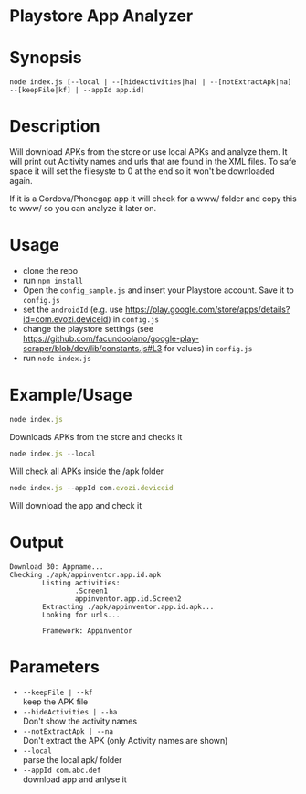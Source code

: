 # Playstore App Analyzer
# Synopsis
`node index.js [--local | --[hideActivities|ha] | --[notExtractApk|na] --[keepFile|kf] | --appId app.id]`

# Description
Will download APKs from the store or use local APKs and analyze them.
It will print out Acitivity names and urls that are found in the XML files.
To safe space it will set the filesyste to 0 at the end so it won't be downloaded again.

If it is a Cordova/Phonegap app it will check for a www/ folder and copy this to www/ so you can analyze it later on.

# Usage
* clone the repo
* run `npm install`
* Open the `config_sample.js` and insert your Playstore account. Save it to `config.js`
* set the `androidId` (e.g. use https://play.google.com/store/apps/details?id=com.evozi.deviceid) in `config.js`
* change the playstore settings (see https://github.com/facundoolano/google-play-scraper/blob/dev/lib/constants.js#L3 for values) in `config.js`
* run `node index.js`


# Example/Usage
```javascript
node index.js
```
Downloads APKs from the store and checks it

```javascript
node index.js --local
```

Will check all APKs inside the /apk folder

```javascript
node index.js --appId com.evozi.deviceid
```

Will download the app and check it

# Output
```
Download 30: Appname...
Checking ./apk/appinventor.app.id.apk
        Listing activities:
                .Screen1
                appinventor.app.id.Screen2
        Extracting ./apk/appinventor.app.id.apk...
        Looking for urls...

        Framework: Appinventor
```

# Parameters
* `--keepFile | --kf`<br>keep the APK file
* `--hideActivities | --ha`<br>Don't show the activity names
* `--notExtractApk | --na`<br>Don't extract the APK (only Activity names are shown)
* `--local`<br>parse the local apk/ folder
* `--appId com.abc.def`<br>download app and anlyse it
